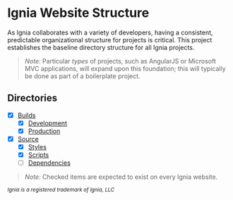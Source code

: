 # Ignia Website Structure

As Ignia collaborates with a variety of developers, having a consistent, predictable organizational structure for projects is critical. This project establishes the baseline directory structure for all Ignia projects.

> *Note:* Particular *types* of projects, such as AngularJS or Microsoft MVC applications, will expand upon this foundation; this will typically be done as part of a boilerplate project.

## Directories
- [x] [Builds](./Builds/)
  - [x] [Development](./Builds/Development/)
  - [x] [Production](./Builds/Production/)
- [x] [Source](./Source/)
  - [x] [Styles](./Source/Styles/)
  - [x] [Scripts](./Source/Scripts/)
  - [ ] [Dependencies](./Source/Dependencies/)

> *Note:* Checked items are expected to exist on every Ignia website.

<small>*Ignia is a registered trademark of Ignia, LLC*</small>
